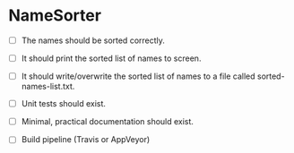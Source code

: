 # NameSorter

- [ ] The names should be sorted correctly.
- [ ] It should print the sorted list of names to screen.
- [ ] It should write/overwrite the sorted list of names to a file called sorted-names-list.txt.
- [ ] Unit tests should exist.
- [ ] Minimal, practical documentation should exist.
- [ ] Build pipeline (Travis or AppVeyor)







